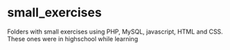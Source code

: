 # small_exercises
 Folders with small exercises using PHP, MySQL, javascript, HTML and CSS. These ones were in highschool while learning
